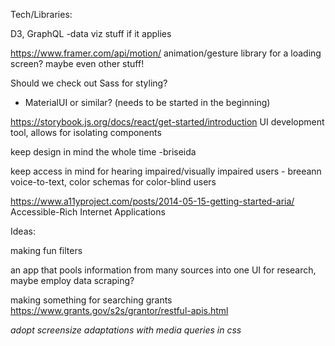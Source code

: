 Tech/Libraries:

D3, GraphQL -data viz stuff if it applies

https://www.framer.com/api/motion/
animation/gesture library for a loading screen?
maybe even other stuff!

Should we check out Sass for styling?
- MaterialUI or similar? (needs to be started in the beginning)


https://storybook.js.org/docs/react/get-started/introduction
UI development tool, allows for isolating components 

keep design in mind the whole time -briseida

keep access in mind for hearing impaired/visually impaired users - breeann
voice-to-text, color schemas for color-blind users

https://www.a11yproject.com/posts/2014-05-15-getting-started-aria/
Accessible-Rich Internet Applications



Ideas:

making fun filters

an app that pools information from many sources into one UI for research, maybe employ data scraping?



making something for searching grants
https://www.grants.gov/s2s/grantor/restful-apis.html

*adopt screensize adaptations with media queries in css*








